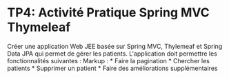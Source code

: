 # TP4: Activité Pratique Spring MVC Thymeleaf

Créer une application Web JEE basée sur Spring MVC, Thylemeaf et Spring Data JPA qui permet de gérer les patients. L'application doit permettre les fonctionnalités suivantes :
 Markup : * Faire la pagination
          * Chercher les patients
          * Supprimer un patient
          * Faire des améliorations supplémentaires
